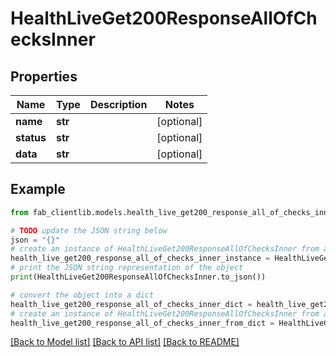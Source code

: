 # HealthLiveGet200ResponseAllOfChecksInner


## Properties

Name | Type | Description | Notes
------------ | ------------- | ------------- | -------------
**name** | **str** |  | [optional] 
**status** | **str** |  | [optional] 
**data** | **str** |  | [optional] 

## Example

```python
from fab_clientlib.models.health_live_get200_response_all_of_checks_inner import HealthLiveGet200ResponseAllOfChecksInner

# TODO update the JSON string below
json = "{}"
# create an instance of HealthLiveGet200ResponseAllOfChecksInner from a JSON string
health_live_get200_response_all_of_checks_inner_instance = HealthLiveGet200ResponseAllOfChecksInner.from_json(json)
# print the JSON string representation of the object
print(HealthLiveGet200ResponseAllOfChecksInner.to_json())

# convert the object into a dict
health_live_get200_response_all_of_checks_inner_dict = health_live_get200_response_all_of_checks_inner_instance.to_dict()
# create an instance of HealthLiveGet200ResponseAllOfChecksInner from a dict
health_live_get200_response_all_of_checks_inner_from_dict = HealthLiveGet200ResponseAllOfChecksInner.from_dict(health_live_get200_response_all_of_checks_inner_dict)
```
[[Back to Model list]](../README.md#documentation-for-models) [[Back to API list]](../README.md#documentation-for-api-endpoints) [[Back to README]](../README.md)


